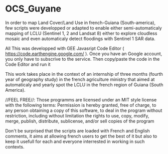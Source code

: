 # OCS_Guyane
In order to map Land Cover/Land Use in french-Guiana (South-america), few scripts were developped or adapted to enable either semi-automaticaly mapping of 
LCLU (Sentinel 1, 2 and Landsat 8) either to explore cloudless mosaic and even automaticaly detect floodings with Sentinel 1 SAR data.

All This was developped with GEE Javasript Code Editor ( https://code.earthengine.google.com/ ). Once you have an Google account, you only 
have to subscrive to the service. Then copy/paste the code in the Code Editor and run it

This work takes place in the context of an internship of three months (fourth year of geography study) in the french agriculture ministry 
that aimed at automaticaly and yearly spot the LCLU in the french region of Guiana (South America).

//FEEL FREE//:
Those programms are licensed under an MIT style license with the 
following terms:
Permission is hereby granted, free of charge, to any person obtaining a
copy of this software, to deal in the program without restriction, including without limitation
the rights to use, copy, modify, merge, publish, distribute, sublicense,
and/or sell copies of the program

Don't be surprised that the scripts are loaded with French and English comments, it aims at allowing french users to get the best of it 
but also to keep it usefull for each and everyone interrested in working in such contexts.
